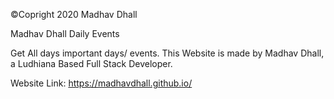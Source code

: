 ©Copright 2020 Madhav Dhall

Madhav Dhall Daily Events

Get All days important days/ events. This Website is made by Madhav Dhall, a Ludhiana Based Full Stack Developer.

Website Link: https://madhavdhall.github.io/
